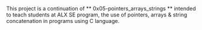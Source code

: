 This project is a continuation of ** 0x05-pointers_arrays_strings ** intended to teach students at ALX SE program, the use of pointers, arrays & string concatenation in programs using C language.
